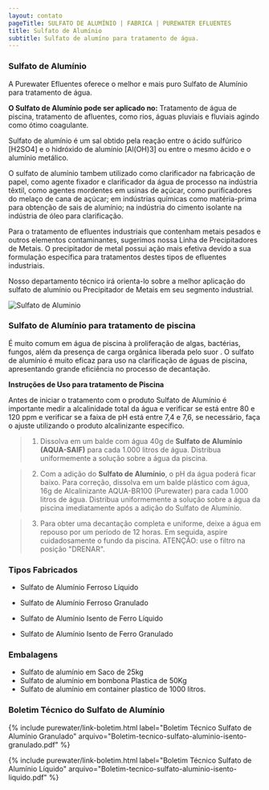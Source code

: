 ```yaml
---
layout: contato
pageTitle: SULFATO DE ALUMÍNIO | FABRICA | PUREWATER EFLUENTES 
title: Sulfato de Alumínio
subtitle: Sulfato de alumíno para tratamento de água.
---
```

### **Sulfato de Alumínio**

A Purewater Efluentes oferece o melhor e mais puro Sulfato de Alumínio para tratamento de água.

**O Sulfato de Alumínio pode ser aplicado no:** Tratamento de água de piscina, tratamento de afluentes, como rios, águas pluviais e fluviais agindo como ótimo coagulante. 

Sulfato de alumínio é um sal obtido pela reação entre o ácido sulfúrico [H2SO4] e o hidróxido de alumínio [Al(OH)3] ou entre o mesmo ácido e o alumínio metálico.

O sulfato de alumínio tambem utilizado como clarificador na fabricação de papel, como agente fixador e clarificador da água de processo na indústria têxtil, como agentes mordentes em usinas de açúcar, como purificadores do melaço de cana de açúcar; em indústrias químicas como matéria-prima para obtenção de sais de alumínio; na indústria do cimento isolante na indústria de óleo para clarificação.

Para o tratamento de efluentes industriais que contenham metais pesados e outros elementos contaminantes, sugerimos nossa Linha de Precipitadores de Metais. O precipitador de metal possui ação mais efetiva devido a sua formulação específica para tratamentos destes tipos de efluentes industriais.

Nosso departamento técnico irá orienta-lo sobre a melhor aplicação do sulfato de alumínio ou Precipitador de Metais em seu segmento industrial.

<img class="img-responsive pull-right" style="max-width: 35%;" src="../../website/images/sulfato de aluminio_purewater.jpg" alt="Sulfato de Aluminio">



### **Sulfato de Alumínio para tratamento de piscina**

É muito comum em água de piscina à proliferação de algas, bactérias, fungos, além da presença de carga orgânica liberada pelo suor . 
O sulfato de alumínio é muito eficaz para uso na clarificação de águas de piscina, apresentando grande eficiência no processo de decantação.

**Instruções de Uso para tratamento de Piscina**

Antes de iniciar o tratamento com o produto Sulfato de Alumínio é importante medir a alcalinidade total da água e verificar se está entre 80 e 120 ppm e verificar se a faixa de pH está entre 7,4 e 7,6, se necessário, faça o ajuste utilizando o produto alcalinizante específico.

> 1. Dissolva em um balde com água 40g de **Sulfato de Alumínio (AQUA-SAIF)** para cada 1.000 litros de água. Distribua uniformemente a solução sobre a água da piscina.

> 2. Com a adição do **Sulfato de Alumínio**, o pH da água poderá ficar baixo. Para correção, dissolva em um balde plástico com água, 16g de Alcalinizante AQUA-BR100 (Purewater) para cada 1.000 litros de água. Distribua uniformemente a solução sobre a água da piscina imediatamente após a adição do Sulfato de Alumínio.

> 3. Para obter uma decantação completa e uniforme, deixe a água em repouso por um período de 12 horas. Em seguida, aspire cuidadosamente o fundo da piscina. ATENÇÃO: use o filtro na posição "DRENAR".


### **Tipos Fabricados**

- Sulfato de Alumínio Ferroso Líquido 
- Sulfato de Alumínio Ferroso Granulado

- Sulfato de Alumínio Isento de Ferro Líquido
- Sulfato de Alumínio Isento de Ferro Granulado

### **Embalagens**

- Sulfato de alumínio em Saco de 25kg
- Sulfato de alumínio em bombona Plastica de 50Kg
- Sulfato de alumínio em container plastico de 1000 litros.

### **Boletim Técnico do Sulfato de Alumínio**

{% include purewater/link-boletim.html 
   label="Boletim Técnico Sulfato de Alumínio Granulado" 
   arquivo="Boletim-tecnico-sulfato-aluminio-isento-granulado.pdf" %}

{% include purewater/link-boletim.html 
    label="Boletim Técnico Sulfato de Alumínio Líquido" 
    arquivo="Boletim-tecnico-sulfato-aluminio-isento-liquido.pdf" %}
